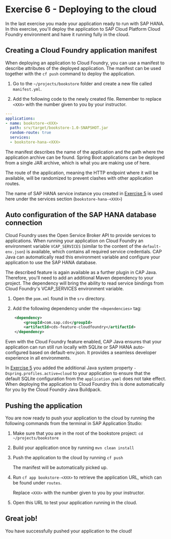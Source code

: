# Exercise 6 - Deploying to the cloud

In the last exercise you made your application ready to run with SAP HANA. In this exercise, you'll deploy the application to SAP Cloud Platform Cloud Foundry environment and have it running fully in the cloud.

## Creating a Cloud Foundry application manifest

When deploying an application to Cloud Foundry, you can use a manifest to describe attributes of the deployed application. The manifest can be used together with the `cf push` command to deploy the application.

1. Go to the `~/projects/bookstore` folder and create a new file called `manifest.yml`. 

2. Add the following code to the newly created file. Remember to replace `<XXX>` with the number given to you by your instructor.

  ```yaml
  ---
  applications:
  - name: bookstore-<XXX>
    path: srv/target/bookstore-1.0-SNAPSHOT.jar
    random-route: true
    services:
    - bookstore-hana-<XXX>
  ```

The manifest describes the name of the application and the path where the application archive can be found. Spring Boot applications can be deployed from a single JAR archive, which is what you are making use of here.

The route of the application, meaning the HTTP endpoint where it will be available, will be randomized to prevent clashes with other application routes.

The name of SAP HANA service instance you created in [Exercise 5](../exercise5/README.md) is used here under the services section (`bookstore-hana-<XXX>`)

## Auto configuration of the SAP HANA database connection

Cloud Foundry uses the Open Service Broker API to provide services to applications. When running your application on Cloud Foundry an environment variable `VCAP_SERVICES` (similar to the content of the `default-env.json`) is available, which contains all required service credentials. CAP Java can automatically read this environment variable and configure your application to use the SAP HANA database. 

The described feature is again available as a further plugin in CAP Java. Therefore, you'll need to add an additional Maven dependency to your project. The dependency will bring the ability to read service bindings from Cloud Foundry's VCAP_SERVICES environment variable. 

1. Open the `pom.xml` found in the `srv` directory.

2. Add the following dependency under the `<dependencies>` tag:

```xml
    <dependency>
        <groupId>com.sap.cds</groupId>
        <artifactId>cds-feature-cloudfoundry</artifactId>
    </dependency>
```

Even with the Cloud Foundry feature enabled, CAP Java ensures that your application can run still run locally with SQLite or SAP HANA auto-configured based on default-env.json. It provides a seamless developer experience in all environments.

In [Exercise 5](../exercise5/README.md) you added the additional Java system property `-Dspring.profiles.active=cloud` to your application to ensure that the default SQLite configuration from the `application.yaml` does not take effect. When deploying the application to Cloud Foundry this is done automatically for you by the Cloud Foundry Java Buildpack.

## Pushing the application

You are now ready to push your application to the cloud by running the following commands from the terminal in SAP Application Studio:

1. Make sure that you are in the root of the bookstore project: `cd ~/projects/bookstore`

2. Build your application once by running `mvn clean install`

3. Push the application to the cloud by running `cf push`

   The manifest will be automatically picked up.

4. Run `cf app bookstore-<XXX>` to retrieve the application URL, which can be found under `routes`. 

   Replace `<XXX>` with the number given to you by your instructor.

5. Open this URL to test your application running in the cloud.

## Great job!

You have successfully pushed your application to the cloud!
